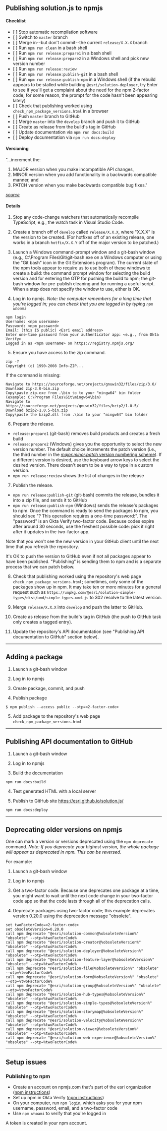 ## Publishing solution.js to npmjs

#### Checklist

* \[ \] Stop automatic recompilation software
* \[ \] Switch to `master` branch
* \[ \] Merge in--but don't commit--the current `release/X.X.X` branch
* \[ \] Run `npm run clean` in a bash shell
* \[ \] Run `npm run release:prepare1` in a bash shell
* \[ \] Run `npm run release:prepare2` in a Windows shell and pick new version number
* \[ \] Run `npm run release:review`
* \[ \] Run `npm run release:publish-git` in a bash shell
* \[ \] Run `npm run release:publish-npm` in a Windows shell (if the rebuild appears to be stalled while building `@esri/solution-deployer`, try Enter to see if you'll get a complaint about the need for the npm 2-factor code; for some reason, the prompt for the code hasn't been appearing lately)
* \[ \] Check that publishing worked using `check_npm_package_versions.html` in a browser
* \[ \] Push `master` branch to GitHub
* \[ \] Merge `master` into the `develop` branch and push it to GitHub
* \[ \] Create as release from the build's tag in GitHub
* \[ \] Update documentation via `npm run docs:build`
* \[ \] Deploy documentation via `npm run docs:deploy`

#### Versioning

"...increment the:

1. MAJOR version when you make incompatible API changes,
2. MINOR version when you add functionality in a backwards compatible manner, and
3. PATCH version when you make backwards compatible bug fixes."

*[source](https://semver.org/#summary)*

#### Details

1. Stop any code-change watchers that automatically recompile TypeScript, e.g., the watch task in Visual Studio Code.

2. Create a branch off of `develop` called `release/X.X.X`, where "X.X.X" is the version to be created. (For hotfixes off of an existing release, one works in a branch `hotfix/X.X.Y` off of the major version to be patched.)

3. Launch a Windows command-prompt window and a git-bash window (e.g., C:\Program Files\Git\git-bash.exe on a Windows computer or using the "Git bash" icon in the Git Extensions program). The current state of the npm tools appear to require us to use both of these windows to create a build: the command prompt window for selecting the build version and for entering the OTP for pushing the build to npm; the git-bash window for pre-publish cleaning and for running a useful script. When a step does not specify the window to use, either is OK.

4. Log in to npmjs.
*Note: the computer remembers for a long time that you're logged in; you can check that you are logged in by typing `npm whoami`*
```
npm login
Username: <npm username>
Password: <npm password>
Email: (this IS public) <Esri email address>
Enter one-time password from your authenticator app: <e.g., from Okta Verify>
Logged in as <npm username> on https://registry.npmjs.org/
```

5. Ensure you have access to the zip command.
```
zip -?
Copyright (c) 1990-2008 Info-ZIP...
```

 If the command is missing:
 ```
 Navigate to https://sourceforge.net/projects/gnuwin32/files/zip/3.0/
 Download zip-3.0-bin.zip
 Copy\paste zip.exe from .\bin to to your "mingw64" bin folder (example: C:\Program Files\Git\mingw64\bin)
 Navigate to https://sourceforge.net/projects/gnuwin32/files/bzip2/1.0.5/
 Download bzip2-1.0.5-bin.zip
 Copy\paste the bzip2.dll from .\bin to your "mingw64" bin folder
 ```

6. Prepare the release.
  * `release:prepare1` (git-bash) removes build products and creates a fresh build
  * `release:prepare2` (Windows) gives you the opportunity to select the new version number. The default choice increments the patch version (i.e., the third number in the [*major.minor.patch* version numbering scheme](https://semver.org/)). If a different version is desired, use the keyboard arrow keys to select the desired version. There doesn't seem to be a way to type in a custom version.
  * `npm run release:review` shows the list of changes in the release

7. Publish the release.
  * `npm run release:publish-git` (git-bash) commits the release, bundles it into a zip file, and sends it to GitHub
  * `npm run release:publish-npm` (Windows) sends the release's packages to npm. Once the command is ready to send the packages to npm, you should see "? This operation requires a one-time password:". The "password" is an Okta Verify two-factor code. Because codes expire after around 30 seconds, use the freshest possible code: pick it right after it updates in the two-factor app.

 Note that you won't see the new version in your GitHub client until the next time that you refresh the repository.

 It's OK to push the version to GitHub even if not all packages appear to have been published. "Publishing" is sending them to npm and is a separate process that we can patch below.

8. Check that publishing worked using the repository's web page `check_npm_package_versions.html`; sometimes, only some of the packages show up in npm. It may take ten or more minutes for a general request such as `https://unpkg.com/@esri/solution-simple-types/dist/umd/simple-types.umd.js` to 302 resolve to the latest version.

9. Merge `release/X.X.X` into `develop` and push the latter to GitHub.

10. Create as release from the build's tag in GitHub (the push to GitHub task only creates a tagged entry).

11. Update the repository's API documentation (see "Publishing API documentation to GitHub" section below).

---

## Adding a package

1. Launch a git-bash window

2. Log in to npmjs

3. Create package, commit, and push

4. Publish package
```
$ npm publish --access public --otp=<2-factor-code>
```

5. Add package to the repository's web page `check_npm_package_versions.html`

---

## Publishing API documentation to GitHub

1. Launch a git-bash window

2. Log in to npmjs

3. Build the documentation
```
npm run docs:build
```

4. Test generated HTML with a local server

5. Publish to GitHub site https://esri.github.io/solution.js/
```
npm run docs:deploy
```

---

## Deprecating older versions on npmjs

One can mark a version or versions deprecated using the `npm deprecate` command. *Note: If you deprecate your highest version, the whole package will appear as deprecated in npm. This can be reversed.*

For example:

1. Launch a git-bash window

2. Log in to npmjs

3. Get a two-factor code. Because one deprecates one package at a time, you might want to wait until the next code change in your two-factor code app so that the code lasts through all of the deprecation calls.

4. Deprecate packages using two-factor code; this example deprecates version 0.20.0 using the deprecation message "obsolete".
```
set twoFactorCode=<2-factor-code>
set obsoleteVersion=0.20.0
call npm deprecate "@esri/solution-common@%obsoleteVersion%" "obsolete" --otp=%twoFactorCode%
call npm deprecate "@esri/solution-creator@%obsoleteVersion%" "obsolete" --otp=%twoFactorCode%
call npm deprecate "@esri/solution-deployer@%obsoleteVersion%" "obsolete" --otp=%twoFactorCode%
call npm deprecate "@esri/solution-feature-layer@%obsoleteVersion%" "obsolete" --otp=%twoFactorCode%
call npm deprecate "@esri/solution-file@%obsoleteVersion%" "obsolete" --otp=%twoFactorCode%
call npm deprecate "@esri/solution-form@%obsoleteVersion%" "obsolete" --otp=%twoFactorCode%
call npm deprecate "@esri/solution-group@%obsoleteVersion%" "obsolete" --otp=%twoFactorCode%
call npm deprecate "@esri/solution-hub-types@%obsoleteVersion%" "obsolete" --otp=%twoFactorCode%
call npm deprecate "@esri/solution-simple-types@%obsoleteVersion%" "obsolete" --otp=%twoFactorCode%
call npm deprecate "@esri/solution-storymap@%obsoleteVersion%" "obsolete" --otp=%twoFactorCode%
call npm deprecate "@esri/solution-velocity@%obsoleteVersion%" "obsolete" --otp=%twoFactorCode%
call npm deprecate "@esri/solution-viewer@%obsoleteVersion%" "obsolete" --otp=%twoFactorCode%
call npm deprecate "@esri/solution-web-experience@%obsoleteVersion%" "obsolete" --otp=%twoFactorCode%
```

---

## Setup issues

### Publishing to npm

* Create an account on npmjs.com that's part of the esri organization ([npm instructions](https://docs.npmjs.com/creating-a-new-npm-user-account))
* Set up npm in Okta Verify ([npm instructions](https://docs.npmjs.com/configuring-two-factor-authentication))
* On your computer, run `npm login`, which asks you for your npm username, password, email, and a two-factor code
* Use `npm whoami` to verify that you're logged in

A token is created in your npm account.
